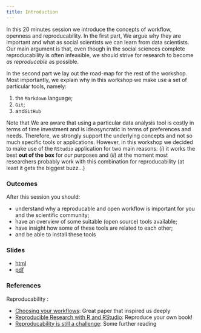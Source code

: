 ```yaml
---
title: Introduction
---
```


In this 20 minutes session we introduce the concepts of workflow, openness and reproducability. In the first part, We argue why they are important and what as social scientists we can learn from data scientists. Our main argument is that, even though in the social sciences complete reproducability is often infeasible, we should strive for research to become *as reproducable* as possible.

In the second part we lay out the road-map for the rest of the workshop. Most importantly, we explain why in this workshop we make use a set of particular tools, namely: 

1. the `Markdown` language;
2. `Git`;
3. and`GitHub`

Note that We are aware that using a particular data analysis tool is costly in terms of time investment and is ideosyncratic in terms of preferences and needs. Therefore, we strongly support the underlying concepts and not so much specific tools or applications. However, in this workshop we decided to make use of the  `RStudio` application for two main reasons: (*i*) it works the best **out of the box** for *our* purposes and (*ii*) at the moment most researchers probably work with this combination for reproducability (at least it gets the biggest buzz...)

### Outcomes

After this session you should:

* understand why a reproducable and open workflow is important for you and the scientific community;
* have an overview of some suitable (open source) tools available;
* have insight how some of these tools are related to each other;
* and be able to install these tools

### Slides

* [html](../slides/01-introduction.html)
* [pdf](../slides/01-introduction.pdf)

### References

Reproducability :

* [Choosing your workflows](http://kieranhealy.org/files/misc/workflow-apps.pdf): Great paper that inspired us deeply
* [Reproducible Research with R and RStudio](https://github.com/christophergandrud/Rep-Res-Book): Reproduce your own book!
* [Reproducability is still a challenge](http://ropensci.org/blog/2014/06/09/reproducibility/): Some further reading
